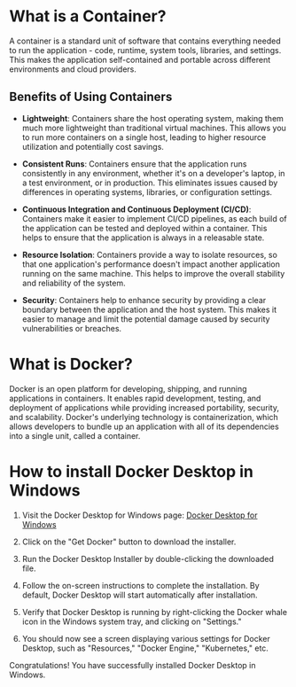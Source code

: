 # What is a Container?

A container is a standard unit of software that contains everything needed to run the application - code, runtime, system tools, libraries, and settings. This makes the application self-contained and portable across different environments and cloud providers.

## Benefits of Using Containers

- **Lightweight**: Containers share the host operating system, making them much more lightweight than traditional virtual machines. This allows you to run more containers on a single host, leading to higher resource utilization and potentially cost savings.

- **Consistent Runs**: Containers ensure that the application runs consistently in any environment, whether it's on a developer's laptop, in a test environment, or in production. This eliminates issues caused by differences in operating systems, libraries, or configuration settings.

- **Continuous Integration and Continuous Deployment (CI/CD)**: Containers make it easier to implement CI/CD pipelines, as each build of the application can be tested and deployed within a container. This helps to ensure that the application is always in a releasable state.

- **Resource Isolation**: Containers provide a way to isolate resources, so that one application's performance doesn't impact another application running on the same machine. This helps to improve the overall stability and reliability of the system.

- **Security**: Containers help to enhance security by providing a clear boundary between the application and the host system. This makes it easier to manage and limit the potential damage caused by security vulnerabilities or breaches.

# What is Docker?

Docker is an open platform for developing, shipping, and running applications in containers. It enables rapid development, testing, and deployment of applications while providing increased portability, security, and scalability. Docker's underlying technology is containerization, which allows developers to bundle up an application with all of its dependencies into a single unit, called a container.

# How to install Docker Desktop in Windows

1. Visit the Docker Desktop for Windows page: [Docker Desktop for Windows](https://www.docker.com/products/docker-desktop)

2. Click on the "Get Docker" button to download the installer.

3. Run the Docker Desktop Installer by double-clicking the downloaded file.

4. Follow the on-screen instructions to complete the installation. By default, Docker Desktop will start automatically after installation.

5. Verify that Docker Desktop is running by right-clicking the Docker whale icon in the Windows system tray, and clicking on "Settings."

6. You should now see a screen displaying various settings for Docker Desktop, such as "Resources," "Docker Engine," "Kubernetes," etc.

Congratulations! You have successfully installed Docker Desktop in Windows.
